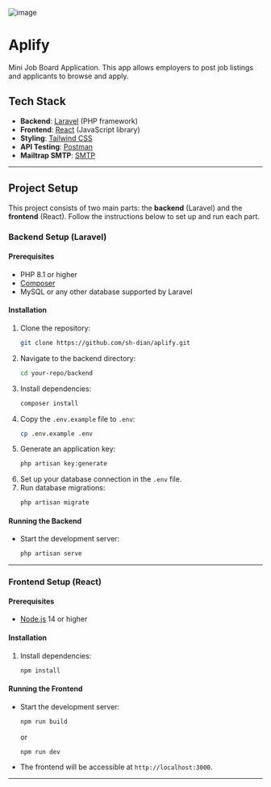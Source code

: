 ![image](https://github.com/user-attachments/assets/0dddd255-f961-4747-b978-b9a7e233172c)

# Aplify
Mini Job Board Application. This app allows employers to post job listings and applicants to browse and apply.

## Tech Stack

- **Backend**: [Laravel](https://laravel.com/) (PHP framework)
- **Frontend**: [React](https://reactjs.org/) (JavaScript library)
- **Styling**: [Tailwind CSS](https://tailwindcss.com/)
- **API Testing**: [Postman](https://www.postman.com/)
- **Mailtrap SMTP**: [SMTP](https://mailtrap.io/)
---

## Project Setup

This project consists of two main parts: the **backend** (Laravel) and the **frontend** (React). Follow the instructions below to set up and run each part.

### Backend Setup (Laravel)

#### Prerequisites
- PHP 8.1 or higher
- [Composer](https://getcomposer.org/)
- MySQL or any other database supported by Laravel

#### Installation
1. Clone the repository:
   ```bash
   git clone https://github.com/sh-dian/aplify.git
   ```
2. Navigate to the backend directory:
   ```bash
   cd your-repo/backend
   ```
3. Install dependencies:
   ```bash
   composer install
   ```
4. Copy the `.env.example` file to `.env`:
   ```bash
   cp .env.example .env
   ```
5. Generate an application key:
   ```bash
   php artisan key:generate
   ```
6. Set up your database connection in the `.env` file.
7. Run database migrations:
   ```bash
   php artisan migrate
   ```

#### Running the Backend
- Start the development server:
  ```bash
  php artisan serve
  ```
---

### Frontend Setup (React)

#### Prerequisites
- [Node.js](https://nodejs.org/) 14 or higher

#### Installation
1. Install dependencies:
   ```bash
   npm install
   ```

#### Running the Frontend
- Start the development server:
  ```bash
  npm run build
  ```
  or
  ```bash
  npm run dev
  ```
- The frontend will be accessible at `http://localhost:3000`.

---
